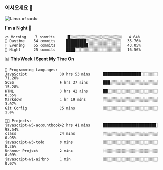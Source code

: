 ### 어서오세요 👋

<!--START_SECTION:waka-->
![Lines of code](https://img.shields.io/badge/From%20Hello%20World%20I%27ve%20Written-5.3%20million%20lines%20of%20code-blue)

**I'm a Night 🦉** 

```text
🌞 Morning    7 commits      █░░░░░░░░░░░░░░░░░░░░░░░░   4.64% 
🌆 Daytime    54 commits     █████████░░░░░░░░░░░░░░░░   35.76% 
🌃 Evening    65 commits     ██████████░░░░░░░░░░░░░░░   43.05% 
🌙 Night      25 commits     ████░░░░░░░░░░░░░░░░░░░░░   16.56%

```


📊 **This Week I Spent My Time On** 

```text
💬 Programming Languages: 
JavaScript               30 hrs 53 mins      █████████████████░░░░░░░░   71.28% 
SCSS                     6 hrs 37 mins       ███░░░░░░░░░░░░░░░░░░░░░░   15.28% 
HTML                     3 hrs 42 mins       ██░░░░░░░░░░░░░░░░░░░░░░░   8.55% 
Markdown                 1 hr 19 mins        ░░░░░░░░░░░░░░░░░░░░░░░░░   3.07% 
Git Config               25 mins             ░░░░░░░░░░░░░░░░░░░░░░░░░   1.0%

🐱‍💻 Projects: 
javascript-w5-accountbook42 hrs 41 mins      ████████████████████████░   98.54% 
class                    24 mins             ░░░░░░░░░░░░░░░░░░░░░░░░░   0.95% 
javascript-w3-todo       9 mins              ░░░░░░░░░░░░░░░░░░░░░░░░░   0.36% 
Unknown Project          2 mins              ░░░░░░░░░░░░░░░░░░░░░░░░░   0.09% 
javascript-w1-airbnb     1 min               ░░░░░░░░░░░░░░░░░░░░░░░░░   0.07%

```


<!--END_SECTION:waka-->
